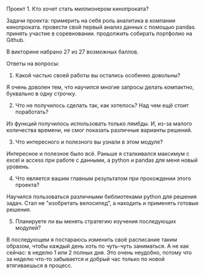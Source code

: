 Проект 1. Кто хочет стать миллионером кинопроката?

Задачи проекта:
примерить на себя роль аналитика в компании кинопроката.
провести свой первый анализ данных с помощью pandas.
принять участие в соревновании.
продолжить собирать портфолио на Github.

В викторине набрано 27 из 27 возможных баллов.

Ответы на вопросы:
1. Какой частью своей работы вы остались особенно довольны?

Я очень доволен тем, что научился многие запросы делать компактно, буквально в одну строчку.

2. Что не получилось сделать так, как хотелось? Над чем ещё стоит поработать?

Из функций получилось использовать только лямбды. И, из-за малого количества времени, не смог показать различные варианты решений.

3. Что интересного и полезного вы узнали в этом модуле?

Интересное и полезное было всё. Раньше я сталкивался максимум с excel и access при работе с данными, а python и pandas для меня новый уровень.

4. Что является вашим главным результатом при прохождении этого проекта?

Научился пользоваться различными библиотеками python для решения задач. Стал не "изобретать велосипед", а находить и применять готовые решения.

5. Планируете ли вы менять стратегию изучения последующих модулей?

В последующем я постараюсь изменить своё расписание таким образом, чтобы каждый день хоть по чуть-чуть заниматься.
А не как сейчас: в неделю 1 или 2 полных дня. Это очень неудобно, потому что за неделю что-то забывается и добрый час только по новой втягиваешься в процесс.
